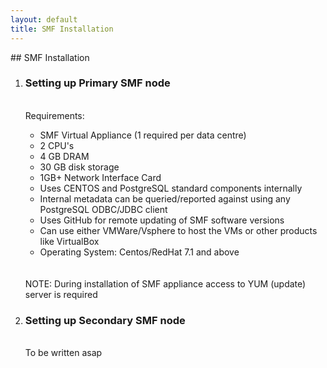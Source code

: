 ```yaml
---
layout: default
title: SMF Installation
---
```

<div id="smfinstall1"></div>
## SMF Installation
<ol>
<li> <h3>Setting up Primary SMF node</h3></li>
<br> Requirements:
<ul>
<li>SMF Virtual Appliance (1 required per data centre)</li>
<li>2 CPU's</li>
<li>4 GB DRAM</li>
<li>30 GB disk storage</li>
<li>1GB+ Network Interface Card</li>
<li>Uses CENTOS and PostgreSQL standard components internally</li>
<li>Internal metadata can be queried/reported against using any PostgreSQL ODBC/JDBC client</li>
<li>Uses GitHub for remote updating of SMF software versions</li>
<li>Can use either VMWare/Vsphere to host the VMs or other products like VirtualBox</li>
<li>Operating System: Centos/RedHat 7.1 and above</li>
</ul>
<br>
<br>
NOTE: During installation of SMF appliance access to YUM (update) server is required

<div id="smfinstall2"></div>
<li> <h3>Setting up Secondary SMF node</h3></li>

<br> To be written asap
</ol>